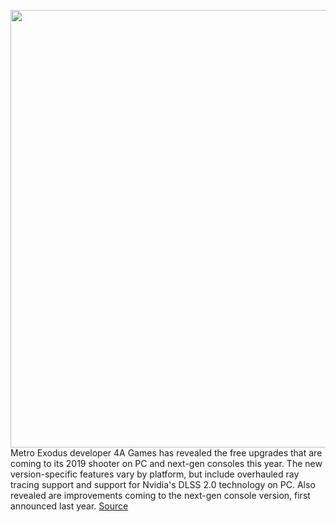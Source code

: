 <img src='https://cdn.vox-cdn.com/thumbor/ZuZHFI3bSTQAloTDVjwIBrokyKQ=/0x0:1000x484/1200x800/filters:focal(0x158:160x318)/cdn.vox-cdn.com/uploads/chorus_image/image/68823618/MetroExodus_PCEnhanced_Church_Screenshot_WithLogo2.0.png' width='700px' /><br/>
Metro Exodus developer 4A Games has revealed the free upgrades that are coming to its 2019 shooter on PC and next-gen consoles this year. The new version-specific features vary by platform, but include overhauled ray tracing support and support for Nvidia's DLSS 2.0 technology on PC. Also revealed are improvements coming to the next-gen console version, first announced last year.
<a href='https://www.theverge.com/2021/2/16/22285215/metro-exodus-pc-enhanced-edition-ps5-xbox-series-x-s-upgrades-ray-tracing-dlss-2-0'> Source <a/>